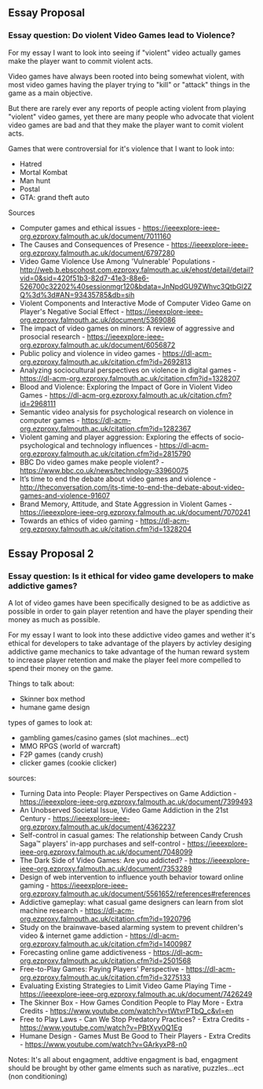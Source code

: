 ﻿## Essay Proposal

### Essay question: Do violent Video Games lead to Violence?

For my essay I want to look into seeing if "violent" video actually games make the player want to commit violent acts.

Video games have always been rooted into being somewhat violent, with most video games having the player trying to "kill" or "attack" things in the game as a main objective.

But there are rarely ever any reports of people acting violent from playing "violent" video games, yet there are many people who advocate that violent video games are bad and that they make the player want to comit violent acts.

Games that were controversial for it's violence that I want to look into:
- Hatred
- Mortal Kombat
- Man hunt
- Postal
- GTA: grand theft auto

Sources
- Computer games and ethical issues - https://ieeexplore-ieee-org.ezproxy.falmouth.ac.uk/document/7011160
- The Causes and Consequences of Presence - https://ieeexplore-ieee-org.ezproxy.falmouth.ac.uk/document/6797280
- Video Game Violence Use Among 'Vulnerable' Populations - http://web.b.ebscohost.com.ezproxy.falmouth.ac.uk/ehost/detail/detail?vid=0&sid=420f51b3-82d7-41e3-88e6-526700c32202%40sessionmgr120&bdata=JnNpdGU9ZWhvc3QtbGl2ZQ%3d%3d#AN=93435785&db=sih
- Violent Components and Interactive Mode of Computer Video Game on Player's Negative Social Effect - https://ieeexplore-ieee-org.ezproxy.falmouth.ac.uk/document/5369086
- The impact of video games on minors: A review of aggressive and prosocial research - https://ieeexplore-ieee-org.ezproxy.falmouth.ac.uk/document/6056872
- Public policy and violence in video games - https://dl-acm-org.ezproxy.falmouth.ac.uk/citation.cfm?id=2692813
- Analyzing sociocultural perspectives on violence in digital games - https://dl-acm-org.ezproxy.falmouth.ac.uk/citation.cfm?id=1328207
- Blood and Violence: Exploring the Impact of Gore in Violent Video Games - https://dl-acm-org.ezproxy.falmouth.ac.uk/citation.cfm?id=2968111
- Semantic video analysis for psychological research on violence in computer games - https://dl-acm-org.ezproxy.falmouth.ac.uk/citation.cfm?id=1282367
- Violent gaming and player aggression: Exploring the effects of socio-psychological and technology influences - https://dl-acm-org.ezproxy.falmouth.ac.uk/citation.cfm?id=2815790
- BBC Do video games make people violent? - https://www.bbc.co.uk/news/technology-33960075
- It’s time to end the debate about video games and violence - http://theconversation.com/its-time-to-end-the-debate-about-video-games-and-violence-91607
- Brand Memory, Attitude, and State Aggression in Violent Games - https://ieeexplore-ieee-org.ezproxy.falmouth.ac.uk/document/7070241
- Towards an ethics of video gaming - https://dl-acm-org.ezproxy.falmouth.ac.uk/citation.cfm?id=1328204

## Essay Proposal 2

### Essay question: Is it ethical for video game developers to make addictive games?

A lot of video games have been specifically designed to be as addictive as possible in order to gain player retention and have the player spending their money as much as possible.

For my essay I want to look into these addictive video games and wether it's ethical for developers to take advantage of the players by activley desiging addictive game mechanics to take advantage of the human reward system to increase player retention and make the player feel more compelled to spend their money on the game.

Things to talk about:
- Skinner box method
- humane game design

types of games to look at:
- gambling games/casino games (slot machines...ect)
- MMO RPGS (world of warcraft)
- F2P games (candy crush)
- clicker games (cookie clicker)

sources:
- Turning Data into People: Player Perspectives on Game Addiction - https://ieeexplore-ieee-org.ezproxy.falmouth.ac.uk/document/7399493
- An Unobserved Societal Issue, Video Game Addiction in the 21st Century - https://ieeexplore-ieee-org.ezproxy.falmouth.ac.uk/document/4362237
- Self-control in casual games: The relationship between Candy Crush Saga™ players' in-app purchases and self-control - https://ieeexplore-ieee-org.ezproxy.falmouth.ac.uk/document/7048099
- The Dark Side of Video Games: Are you addicted? - https://ieeexplore-ieee-org.ezproxy.falmouth.ac.uk/document/7353289
- Design of web intervention to influence youth behavior toward online gaming - https://ieeexplore-ieee-org.ezproxy.falmouth.ac.uk/document/5561652/references#references
- Addictive gameplay: what casual game designers can learn from slot machine research - https://dl-acm-org.ezproxy.falmouth.ac.uk/citation.cfm?id=1920796
- Study on the brainwave-based alarming system to prevent children's video & internet game addiction - https://dl-acm-org.ezproxy.falmouth.ac.uk/citation.cfm?id=1400987
- Forecasting online game addictiveness - https://dl-acm-org.ezproxy.falmouth.ac.uk/citation.cfm?id=2501568
- Free-to-Play Games: Paying Players' Perspective - https://dl-acm-org.ezproxy.falmouth.ac.uk/citation.cfm?id=3275133
- Evaluating Existing Strategies to Limit Video Game Playing Time - https://ieeexplore-ieee-org.ezproxy.falmouth.ac.uk/document/7426249
- The Skinner Box - How Games Condition People to Play More - Extra Credits - https://www.youtube.com/watch?v=tWtvrPTbQ_c&vl=en
- Free to Play Laws - Can We Stop Predatory Practices? - Extra Credits - https://www.youtube.com/watch?v=PBtXyv0Q1Eg
- Humane Design - Games Must Be Good to Their Players - Extra Credits - https://www.youtube.com/watch?v=GArkyxP8-n0

Notes:
It's all about engagment, addtive engagment is bad, engagment should be brought by other game elments such as narative, puzzles...ect (non conditioning)

